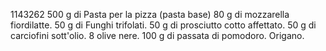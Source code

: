1143262
500 g di Pasta per la pizza (pasta base)
80 g di mozzarella fiordilatte.
50 g di Funghi trifolati.
50 g di prosciutto cotto affettato.
50 g di carciofini sott'olio.
8 olive nere.
100 g di passata di pomodoro.
Origano.
